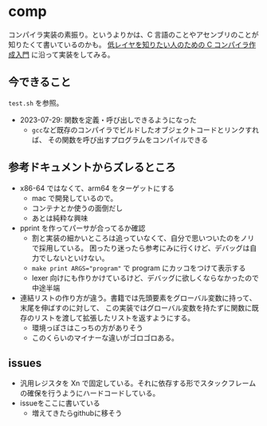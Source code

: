 # comp

コンパイラ実装の素振り。というよりかは、C 言語のことやアセンブリのことが知りたくて書いているのかも。
[低レイヤを知りたい人のための C コンパイラ作成入門](https://www.sigbus.info/compilerbook)
に沿って実装をしてみる。

## 今できること

`test.sh` を参照。

- 2023-07-29: 関数を定義・呼び出しできるようになった
  - `gcc`など既存のコンパイラでビルドしたオブジェクトコードとリンクすれば、
    その関数を呼び出すプログラムをコンパイルできる

## 参考ドキュメントからズレるところ

- x86-64 ではなくて、arm64 をターゲットにする
  - mac で開発しているので。
  - コンテナとか使うの面倒だし
  - あとは純粋な興味
- pprint を作ってパーサが合ってるか確認
  - 割と実装の細かいところは追っていなくて、自分で思いついたのをノリで採用している。
    困ったり迷ったら参考にみに行くけど、デバッグは自力でしないといけない。
  - `make print ARGS="program"` で program にカッコをつけて表示する
  - lexer 向けにも作りかけているけど、デバッグに欲しくならなかったので中途半端
- 連結リストの作り方が違う。書籍では先頭要素をグローバル変数に持って、末尾を伸ばすのに対して、
  この実装ではグローバル変数を持たずに関数に既存のリストを渡して拡張したリストを返すようにする。
  - 環境っぽさはこっちの方がありそう
  - このくらいのマイナーな違いがゴロゴロある。

## issues

- 汎用レジスタを Xn で固定している。それに依存する形でスタックフレームの確保を行うようにハードコードしている。
- issueをここに書いている
  - 増えてきたらgithubに移そう
